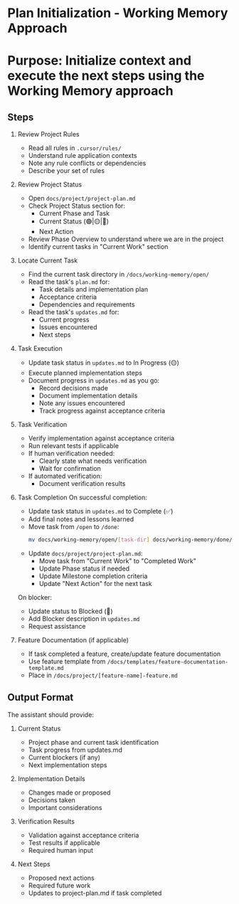 # Plan Initialization - Working Memory Approach
# Purpose: Initialize context and execute the next steps using the Working Memory approach

## Steps
1. Review Project Rules
   - Read all rules in `.cursor/rules/`
   - Understand rule application contexts
   - Note any rule conflicts or dependencies
   - Describe your set of rules

2. Review Project Status
   - Open `docs/project/project-plan.md`
   - Check Project Status section for:
     * Current Phase and Task
     * Current Status (🟢|🟡|🔴)
     * Next Action
   - Review Phase Overview to understand where we are in the project
   - Identify current tasks in "Current Work" section

3. Locate Current Task
   - Find the current task directory in `/docs/working-memory/open/`
   - Read the task's `plan.md` for:
     * Task details and implementation plan
     * Acceptance criteria
     * Dependencies and requirements
   - Read the task's `updates.md` for:
     * Current progress
     * Issues encountered
     * Next steps

4. Task Execution
   - Update task status in `updates.md` to In Progress (🟡)
   - Execute planned implementation steps
   - Document progress in `updates.md` as you go:
     * Record decisions made
     * Document implementation details
     * Note any issues encountered
     * Track progress against acceptance criteria

5. Task Verification
   - Verify implementation against acceptance criteria
   - Run relevant tests if applicable
   - If human verification needed:
     * Clearly state what needs verification
     * Wait for confirmation
   - If automated verification:
     * Document verification results

6. Task Completion
   On successful completion:
   - Update task status in `updates.md` to Complete (✅)
   - Add final notes and lessons learned
   - Move task from `/open` to `/done`:
     ```bash
     mv docs/working-memory/open/[task-dir] docs/working-memory/done/
     ```
   - Update `docs/project/project-plan.md`:
     * Move task from "Current Work" to "Completed Work"
     * Update Phase status if needed
     * Update Milestone completion criteria
     * Update "Next Action" for the next task

   On blocker:
   - Update status to Blocked (🔴)
   - Add Blocker description in `updates.md`
   - Request assistance

7. Feature Documentation (if applicable)
   - If task completed a feature, create/update feature documentation
   - Use feature template from `/docs/templates/feature-documentation-template.md`
   - Place in `/docs/project/[feature-name]-feature.md`

## Output Format
The assistant should provide:
1. Current Status
   - Project phase and current task identification
   - Task progress from updates.md
   - Current blockers (if any)
   - Next implementation steps

2. Implementation Details
   - Changes made or proposed
   - Decisions taken
   - Important considerations

3. Verification Results
   - Validation against acceptance criteria
   - Test results if applicable
   - Required human input

4. Next Steps
   - Proposed next actions
   - Required future work
   - Updates to project-plan.md if task completed
